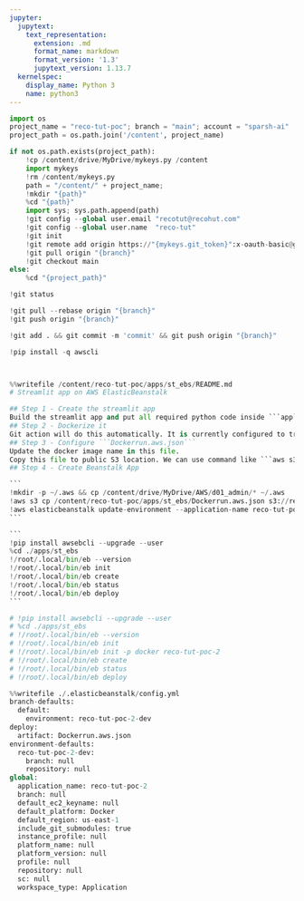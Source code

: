 ```yaml
---
jupyter:
  jupytext:
    text_representation:
      extension: .md
      format_name: markdown
      format_version: '1.3'
      jupytext_version: 1.13.7
  kernelspec:
    display_name: Python 3
    name: python3
---
```


```python id="Iqka8EK_-i3J"
import os
project_name = "reco-tut-poc"; branch = "main"; account = "sparsh-ai"
project_path = os.path.join('/content', project_name)
```

```python colab={"base_uri": "https://localhost:8080/"} id="SNRTJUnc-2Gv" executionInfo={"status": "ok", "timestamp": 1629529395382, "user_tz": -330, "elapsed": 17, "user": {"displayName": "Sparsh Agarwal", "photoUrl": "", "userId": "13037694610922482904"}} outputId="64bdd018-aec2-48a2-c2fa-e6e9264cd89d"
if not os.path.exists(project_path):
    !cp /content/drive/MyDrive/mykeys.py /content
    import mykeys
    !rm /content/mykeys.py
    path = "/content/" + project_name; 
    !mkdir "{path}"
    %cd "{path}"
    import sys; sys.path.append(path)
    !git config --global user.email "recotut@recohut.com"
    !git config --global user.name  "reco-tut"
    !git init
    !git remote add origin https://"{mykeys.git_token}":x-oauth-basic@github.com/"{account}"/"{project_name}".git
    !git pull origin "{branch}"
    !git checkout main
else:
    %cd "{project_path}"
```

```python colab={"base_uri": "https://localhost:8080/"} id="40cRJp8h-2G2" executionInfo={"status": "ok", "timestamp": 1629529399108, "user_tz": -330, "elapsed": 459, "user": {"displayName": "Sparsh Agarwal", "photoUrl": "", "userId": "13037694610922482904"}} outputId="b5c2bd4b-ee9c-4dc4-d53f-4059e9591894"
!git status
```

```python colab={"base_uri": "https://localhost:8080/"} id="pR2reD8e_Drw" executionInfo={"status": "ok", "timestamp": 1629490140454, "user_tz": -330, "elapsed": 1148, "user": {"displayName": "Sparsh Agarwal", "photoUrl": "", "userId": "13037694610922482904"}} outputId="aa53fb96-47b7-4f4f-93bf-5e32c70d956a"
!git pull --rebase origin "{branch}"
!git push origin "{branch}"
```

```python colab={"base_uri": "https://localhost:8080/"} id="E0MFwfEh-2G3" executionInfo={"status": "ok", "timestamp": 1629529403788, "user_tz": -330, "elapsed": 1177, "user": {"displayName": "Sparsh Agarwal", "photoUrl": "", "userId": "13037694610922482904"}} outputId="48797259-fc17-42c6-c609-a2108237c01b"
!git add . && git commit -m 'commit' && git push origin "{branch}"
```

```python colab={"base_uri": "https://localhost:8080/"} id="q2RGRn4BAhI8" executionInfo={"status": "ok", "timestamp": 1629520333962, "user_tz": -330, "elapsed": 20061, "user": {"displayName": "Sparsh Agarwal", "photoUrl": "", "userId": "13037694610922482904"}} outputId="67f945cd-0e2e-4eca-fa5c-25adc85a69a7"
!pip install -q awscli
```

```python colab={"base_uri": "https://localhost:8080/"} id="ekk4PiEcURSB" executionInfo={"status": "ok", "timestamp": 1629526392359, "user_tz": -330, "elapsed": 4, "user": {"displayName": "Sparsh Agarwal", "photoUrl": "", "userId": "13037694610922482904"}} outputId="fc982041-ee77-4810-9df4-0e9f261d9152"

```

```python id="qv-h0EdF_OAd"

```

````python colab={"base_uri": "https://localhost:8080/"} id="bahGFSEmCGGz" executionInfo={"status": "ok", "timestamp": 1629527143940, "user_tz": -330, "elapsed": 439, "user": {"displayName": "Sparsh Agarwal", "photoUrl": "", "userId": "13037694610922482904"}} outputId="3067bef5-b123-4204-bd3c-486e149e48ad"
%%writefile /content/reco-tut-poc/apps/st_ebs/README.md
# Streamlit app on AWS ElasticBeanstalk

## Step 1 - Create the streamlit app
Build the streamlit app and put all required python code inside ```app``` directory.
## Step 2 - Dockerize it
Git action will do this automatically. It is currently configured to trigger manually.
## Step 3 - Configure ```Dockerrun.aws.json```
Update the docker image name in this file.
Copy this file to public S3 location. We can use command like ```aws s3 cp ./apps/st_ebs/Dockerrun.aws.json s3://recotut/poc/``` to do this.
## Step 4 - Create Beanstalk App

```
!mkdir -p ~/.aws && cp /content/drive/MyDrive/AWS/d01_admin/* ~/.aws
!aws s3 cp /content/reco-tut-poc/apps/st_ebs/Dockerrun.aws.json s3://recotut/poc/
!aws elasticbeanstalk update-environment --application-name reco-tut-poc --environment-name Recotutpoc-env --version-label reco-tut-poc-v1
```

```
!pip install awsebcli --upgrade --user
%cd ./apps/st_ebs
!/root/.local/bin/eb --version
!/root/.local/bin/eb init
!/root/.local/bin/eb create
!/root/.local/bin/eb status
!/root/.local/bin/eb deploy
```
````

```python colab={"base_uri": "https://localhost:8080/"} id="ztZFcClLJC1_" executionInfo={"status": "ok", "timestamp": 1629529093635, "user_tz": -330, "elapsed": 59187, "user": {"displayName": "Sparsh Agarwal", "photoUrl": "", "userId": "13037694610922482904"}} outputId="92408bab-bb15-4617-c174-5afc211d4dff"
# !pip install awsebcli --upgrade --user
# %cd ./apps/st_ebs
# !/root/.local/bin/eb --version
# !/root/.local/bin/eb init
# !/root/.local/bin/eb init -p docker reco-tut-poc-2
# !/root/.local/bin/eb create
# !/root/.local/bin/eb status
# !/root/.local/bin/eb deploy
```

```python colab={"base_uri": "https://localhost:8080/"} id="PmJSyJPlbHZ1" executionInfo={"status": "ok", "timestamp": 1629528978056, "user_tz": -330, "elapsed": 522, "user": {"displayName": "Sparsh Agarwal", "photoUrl": "", "userId": "13037694610922482904"}} outputId="8efeb9bd-9cc8-4acf-e7f7-2cbbbdf24327"
%%writefile ./.elasticbeanstalk/config.yml
branch-defaults:
  default:
    environment: reco-tut-poc-2-dev
deploy:
  artifact: Dockerrun.aws.json
environment-defaults:
  reco-tut-poc-2-dev:
    branch: null
    repository: null
global:
  application_name: reco-tut-poc-2
  branch: null
  default_ec2_keyname: null
  default_platform: Docker
  default_region: us-east-1
  include_git_submodules: true
  instance_profile: null
  platform_name: null
  platform_version: null
  profile: null
  repository: null
  sc: null
  workspace_type: Application
```

```python id="mQgSXsixenZe"

```
